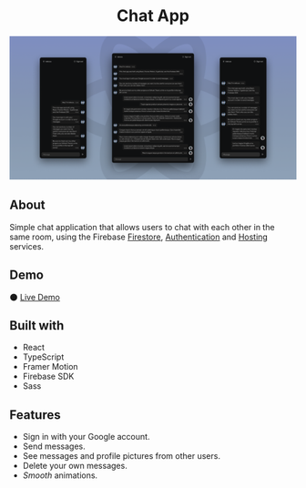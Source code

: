 <h1 align="center">Chat App</h1>

![](/assets/presentation.png)

## About
Simple chat application that allows users to chat with each other in the same room, using the Firebase [Firestore](https://firebase.google.com/products/firestore), [Authentication](https://firebase.google.com/products/auth) and [Hosting](https://firebase.google.com/products/hosting) services.

## Demo
🌑 [Live Demo](https://chatapp-3f690.web.app/)

## Built with
* React
* TypeScript
* Framer Motion
* Firebase SDK
* Sass

## Features
* Sign in with your Google account.
* Send messages.
* See messages and profile pictures from other users.
* Delete your own messages.
* _Smooth_ animations.
